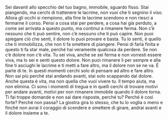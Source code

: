 
Sei davanti allo specchio del tuo bagno, immobile, sguardo fisso. 
Stai piangendo, ma cerchi di trattenere le lacrime, non vuoi che ti segnino il viso. 
Allora gli occhi si riempiono, alla fine le lacrime scendono e non riesci a fermarne il corso. Pensi a cosa stai per perdere, a cosa hai già perduto, a come sei arrivata a questo punto, ma continui a rimanere ferma.
Non c’è nessuno che ti può sentire, non c’è nessuno che ti può capire. Non puoi spiegare ciò che senti, il dolore lo puoi provare e basta. 
Tu lo senti, è quello che ti immobilizza, che non ti fa smettere di piangere. Pensi di farla finita e questo ti fa star male, perché hai veramente qualcosa da perdere.
Se non c’è dolore non c’è vita.
Tu sei viva, anche se sei ferma e non vorresti essere viva, ma lo sei e senti questo dolore.
Non puoi rimanere lì per sempre e alla fine ti asciughi le lacrime e ti metti a fare altro, ma il dolore non se ne va. 
È parte di te.
In questi momenti cerchi solo di pensare ad altro e fare altro. Non sai più perché stai andando avanti, stai solo scappando dal dolore. 
Anche questa è vita, ma non quella che vuoi vivere tu. 
Il tempo aiuta, ma non elimina. 
Ci sono i momenti di tregua e in quelli cerchi di trovare motivi per andare avanti, motivi per non rimanere immobile quando il dolore torna.
Ti fai troppe domande e non sai dare risposte, perché tu? Perché è così forte? Perché non passa? 
La giostra gira lo stesso, che tu lo voglia o meno e finché non avrai il coraggio di scendere e smettere di girare, andrai avanti e il dolore insieme a te. 
